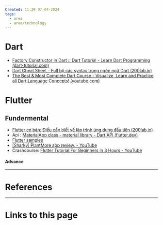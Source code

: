 ```yaml
---
Created: 11:39 07-04-2024
tags:
  - area
  - area/technology
---
```


# Dart
- [Factory Constructor in Dart :: Dart Tutorial - Learn Dart Programming (dart-tutorial.com)](https://dart-tutorial.com/object-oriented-programming/factory-constructor-in-dart/)
- [Dart Cheat Sheet - Full bộ các syntax trong ngôn ngữ Dart (200lab.io)](https://200lab.io/blog/dart-cheat-sheet-full-bo-bo-tui-cac-syntax-trong-ngon-ngu-dart/)
- [The Best & Most Complete Dart Course - Visualize, Learn and Practice all Dart Language Concepts! (youtube.com)](https://www.youtube.com/watch?v=F3JuuYuOUK4&ab_channel=Flutterly)


# Flutter
 ## Fundermental
- [Flutter cơ bản: Điều cần biết về lập trình ứng dụng đầu tiên (200lab.io)](https://200lab.io/blog/flutter-co-ban-xay-dung-ung-dung-dau-tien/)
- Api : [MaterialApp class - material library - Dart API (flutter.dev)](https://api.flutter.dev/flutter/material/MaterialApp-class.html?ref=200lab.io)
- [Flutter samples](https://flutter.github.io/samples/#)
- [[Sharky] PlantMore app review. - YouTube](https://www.youtube.com/watch?v=kij98crwXK8&ab_channel=SharkyL%E1%BA%ADpTr%C3%ACnh)
- Crashcourse: [Flutter Tutorial For Beginners in 3 Hours - YouTube](https://www.youtube.com/watch?v=CD1Y2DmL5JM&ab_channel=FlutterMapp)
#### Advance


--- 
# References



--- 
# Links to this page

